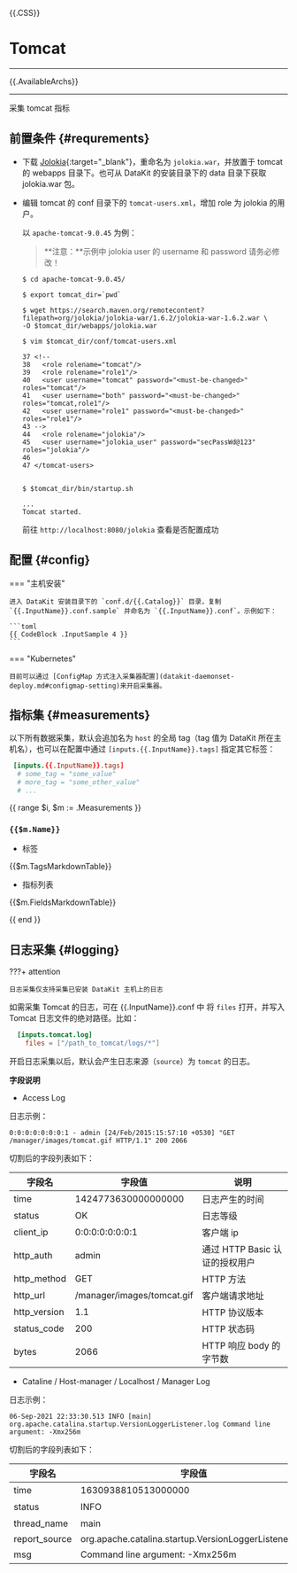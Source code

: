 {{.CSS}}
# Tomcat
---

{{.AvailableArchs}}

---

采集 tomcat 指标

## 前置条件 {#requrements}

- 下载 [Jolokia](https://search.maven.org/remotecontent?filepath=org/jolokia/jolokia-war/1.6.2/jolokia-war-1.6.2.war){:target="_blank"}，重命名为 `jolokia.war`，并放置于 tomcat 的 webapps 目录下。也可从 DataKit 的安装目录下的 data 目录下获取 jolokia.war 包。
- 编辑 tomcat 的 conf 目录下的 `tomcat-users.xml`，增加 role 为 jolokia 的用户。

    以 `apache-tomcat-9.0.45` 为例：

    > **注意：**示例中 jolokia user 的 username 和 password 请务必修改！

    ```ssh
    $ cd apache-tomcat-9.0.45/

    $ export tomcat_dir=`pwd`

    $ wget https://search.maven.org/remotecontent?filepath=org/jolokia/jolokia-war/1.6.2/jolokia-war-1.6.2.war \
    -O $tomcat_dir/webapps/jolokia.war

    $ vim $tomcat_dir/conf/tomcat-users.xml

    37 <!--
    38   <role rolename="tomcat"/>
    39   <role rolename="role1"/>
    40   <user username="tomcat" password="<must-be-changed>" roles="tomcat"/>
    41   <user username="both" password="<must-be-changed>" roles="tomcat,role1"/>
    42   <user username="role1" password="<must-be-changed>" roles="role1"/>
    43 -->
    44   <role rolename="jolokia"/>
    45   <user username="jolokia_user" password="secPassWd@123" roles="jolokia"/>
    46
    47 </tomcat-users>


    $ $tomcat_dir/bin/startup.sh

    ...
    Tomcat started.
    ```

    前往 `http://localhost:8080/jolokia` 查看是否配置成功

## 配置 {#config}

=== "主机安装"

    进入 DataKit 安装目录下的 `conf.d/{{.Catalog}}` 目录，复制 `{{.InputName}}.conf.sample` 并命名为 `{{.InputName}}.conf`。示例如下：
    
    ```toml
    {{ CodeBlock .InputSample 4 }}
    ```

=== "Kubernetes"

    目前可以通过 [ConfigMap 方式注入采集器配置](datakit-daemonset-deploy.md#configmap-setting)来开启采集器。

## 指标集 {#measurements}

以下所有数据采集，默认会追加名为 `host` 的全局 tag（tag 值为 DataKit 所在主机名），也可以在配置中通过 `[inputs.{{.InputName}}.tags]` 指定其它标签：

``` toml
 [inputs.{{.InputName}}.tags]
  # some_tag = "some_value"
  # more_tag = "some_other_value"
  # ...
```

{{ range $i, $m := .Measurements }}

### `{{$m.Name}}`

-  标签

{{$m.TagsMarkdownTable}}

- 指标列表

{{$m.FieldsMarkdownTable}}

{{ end }}

## 日志采集 {#logging}

???+ attention

    日志采集仅支持采集已安装 DataKit 主机上的日志

如需采集 Tomcat 的日志，可在 {{.InputName}}.conf 中 将 `files` 打开，并写入 Tomcat 日志文件的绝对路径。比如：

``` toml
  [inputs.tomcat.log]
    files = ["/path_to_tomcat/logs/*"]
```

开启日志采集以后，默认会产生日志来源（`source`）为 `tomcat` 的日志。

**字段说明**

* Access Log

日志示例：

```
0:0:0:0:0:0:0:1 - admin [24/Feb/2015:15:57:10 +0530] "GET /manager/images/tomcat.gif HTTP/1.1" 200 2066
```

切割后的字段列表如下：

| 字段名       | 字段值                     | 说明                           |
| ---          | ---                        | ---                            |
| time         | 1424773630000000000        | 日志产生的时间                 |
| status       | OK                         | 日志等级                       |
| client_ip    | 0:0:0:0:0:0:0:1            | 客户端 ip                      |
| http_auth    | admin                      | 通过 HTTP Basic 认证的授权用户 |
| http_method  | GET                        | HTTP 方法                      |
| http_url     | /manager/images/tomcat.gif | 客户端请求地址                 |
| http_version | 1.1                        | HTTP 协议版本                  |
| status_code  | 200                        | HTTP 状态码                    |
| bytes        | 2066                       | HTTP 响应 body 的字节数        |

* Cataline / Host-manager / Localhost / Manager Log

日志示例：

```
06-Sep-2021 22:33:30.513 INFO [main] org.apache.catalina.startup.VersionLoggerListener.log Command line argument: -Xmx256m
```

切割后的字段列表如下：

| 字段名        | 字段值                                                | 说明                 |
| ---           | ---                                                   | ---                  |
| time          | 1630938810513000000                                   | 日志产生的时间       |
| status        | INFO                                                  | 日志等级             |
| thread_name   | main                                                  | 线程名               |
| report_source | org.apache.catalina.startup.VersionLoggerListener.log | ClassName.MethodName |
| msg           | Command line argument: -Xmx256m                       | 消息                 |
